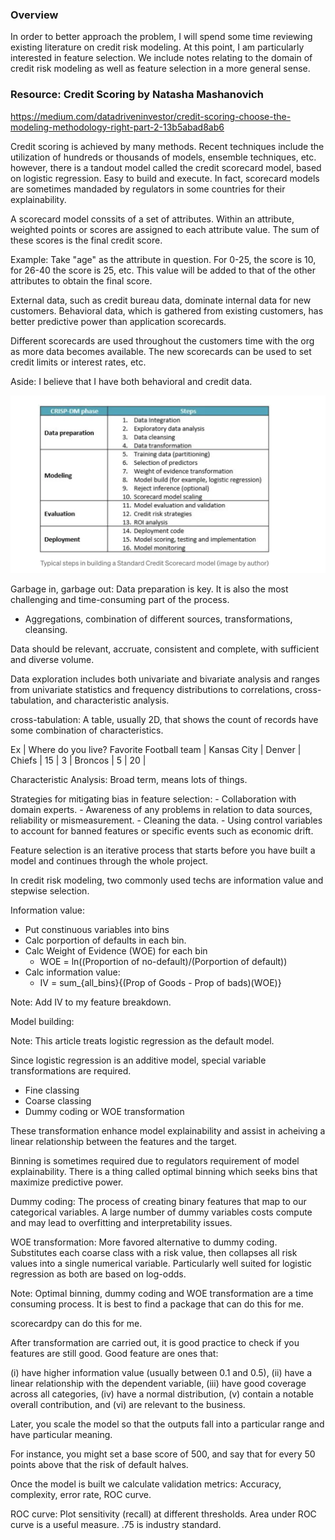 ### Overview

In order to better approach the problem, I will spend some time reviewing
existing literature on credit risk modeling. At this point, I am particularly interested
in feature selection. We include notes relating to the domain of credit risk modeling
as well as feature selection in a more general sense.



### Resource: Credit Scoring by Natasha Mashanovich

https://medium.com/datadriveninvestor/credit-scoring-choose-the-modeling-methodology-right-part-2-13b5abad8ab6

Credit scoring is achieved by many methods. Recent techniques include the utilization of hundreds or thousands of models, ensemble techniques, etc. however, there is a tandout model called the credit scorecard model, based on logistic regression. Easy to build and execute. In fact, scorecard models are sometimes mandaded by regulators  in some countries for their explainability.

A scorecard model conssits of a set of attributes. Within an attribute, weighted points or scores are assigned to each attribute value. The sum of these scores is the final credit score.

Example: Take "age" as the attribute in question. For 0-25, the score is 10, for 26-40 the score is 25, etc.
This value will be added to that of the other attributes to obtain the final score.

External data, such as credit bureau data, dominate internal data for new customers.
Behavioral data, which is gathered from existing customers, has better predictive power than application scorecards.

Different scorecards are used throughout the customers time with the org as more data becomes available.
The new scorecards can be used to set credit limits or interest rates, etc.

Aside: I believe that I have both behavioral and credit data.

![Credit score development steps](CreditScoreDevelopment.png)

Garbage in, garbage out: Data preparation is key. It is also the most challenging and time-consuming part of the process.

- Aggregations, combination of different sources, transformations, cleansing.

Data should be relevant, accruate, consistent and complete, with sufficient and diverse volume.

Data exploration includes both univariate and bivariate analysis and ranges from univariate statistics and frequency distributions to correlations, cross-tabulation, and characteristic analysis.

cross-tabulation: A table, usually 2D, that shows the count of records have some combination of characteristics.

Ex                          | Where do you live?
Favorite Football team      | Kansas City | Denver  |
                Chiefs      |       15    |    3    |
                Broncos     |       5     |    20   |

Characteristic Analysis: Broad term, means lots of things.

Strategies for mitigating bias in feature selection:
    - Collaboration with domain experts.
    - Awareness of any problems in relation to data sources, reliability
    or mismeasurement.
    - Cleaning the data.
    - Using control variables to account for banned features or 
    specific events such as economic drift.

Feature selection is an iterative process that starts before you have built a model and continues
through the whole project. 

In credit risk modeling, two commonly used techs are information value and stepwise selection.

Information value: 

- Put constinuous variables into bins
- Calc porportion of defaults in each bin.
- Calc Weight of Evidence (WOE) for each bin
    - WOE = ln((Proportion of no-default)/(Porportion of default))
- Calc information value:
    - IV = sum_{all_bins}{(Prop of Goods - Prop of bads)(WOE)}

Note: Add IV to my feature breakdown.


Model building:

Note: This article treats logistic regression as the default model.

Since logistic regression is an additive model, special variable transformations are required.

- Fine classing
- Coarse classing
- Dummy coding or WOE transformation

These transformation enhance model explainability and
assist in acheiving a linear relationship between the features
and the target.

Binning is sometimes required due to regulators requirement of model explainability.
There is a thing called optimal binning which seeks bins that maximize predictive power.

Dummy coding: The process of creating binary features that map to our categorical variables.
A large number of dummy variables costs compute and may lead to overfitting and
interpretability issues. 

WOE transformation: More favored alternative to dummy coding. Substitutes
each coarse class with a risk value, then collapses all risk values into a single numerical variable.
Particularly well suited for logistic regression as both are based on log-odds.

Note: Optimal binning, dummy coding and WOE transformation are a time consuming process.
It is best to find a package that can do this for me.

scorecardpy can do this for me.

After transformation are carried out, it is good practice to check if
you features are still good. Good feature are ones that:

 (i) have higher information value (usually between 0.1 and 0.5), (ii) have a linear relationship with the dependent variable, (iii) have good coverage across all categories, (iv) have a normal distribution, (v) contain a notable overall contribution, and (vi) are relevant to the business.

Later, you scale the model so that the outputs fall into a particular range and have particular meaning.

For instance, you might set a base score of 500, and say that for every 50 points above that the risk of default halves.


Once the model is built we calculate validation metrics: Accuracy, complexity,
error rate, ROC curve.

ROC curve: Plot sensitivity (recall) at different thresholds.
Area under ROC curve is a useful measure. .75 is industry standard.
